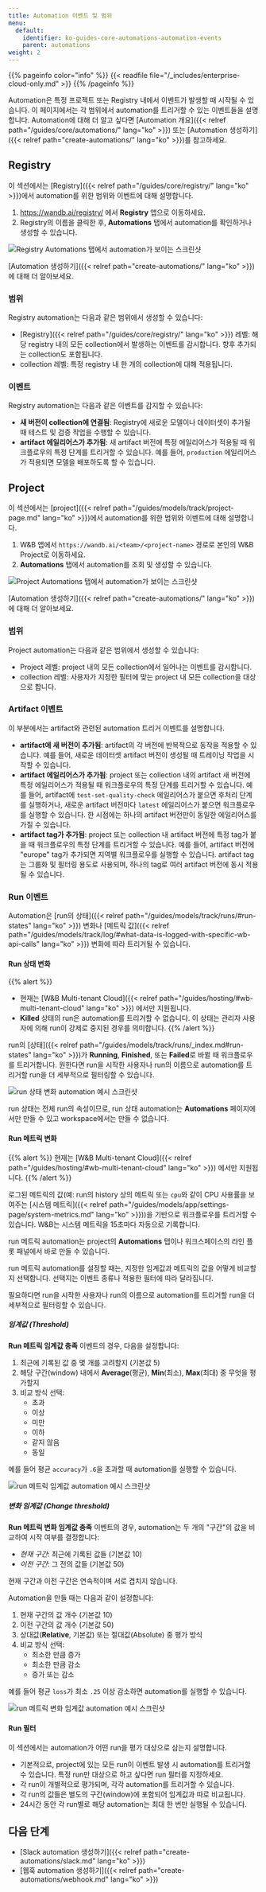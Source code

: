 ```yaml
---
title: Automation 이벤트 및 범위
menu:
  default:
    identifier: ko-guides-core-automations-automation-events
    parent: automations
weight: 2
---
```


{{% pageinfo color="info" %}}
{{< readfile file="/_includes/enterprise-cloud-only.md" >}}
{{% /pageinfo %}}

Automation은 특정 프로젝트 또는 Registry 내에서 이벤트가 발생할 때 시작될 수 있습니다. 이 페이지에서는 각 범위에서 automation를 트리거할 수 있는 이벤트들을 설명합니다. Automation에 대해 더 알고 싶다면 [Automation 개요]({{< relref path="/guides/core/automations/" lang="ko" >}}) 또는 [Automation 생성하기]({{< relref path="create-automations/" lang="ko" >}})를 참고하세요.

## Registry
이 섹션에서는 [Registry]({{< relref path="/guides/core/registry/" lang="ko" >}})에서 automation를 위한 범위와 이벤트에 대해 설명합니다.

1. https://wandb.ai/registry/ 에서 **Registry** 앱으로 이동하세요.
1. Registry의 이름을 클릭한 후, **Automations** 탭에서 automation를 확인하거나 생성할 수 있습니다.

![Registry Automations 탭에서 automation가 보이는 스크린샷](/images/automations/registry_automations_tab.png)

[Automation 생성하기]({{< relref path="create-automations/" lang="ko" >}})에 대해 더 알아보세요.

### 범위
Registry automation는 다음과 같은 범위에서 생성할 수 있습니다:
- [Registry]({{< relref path="/guides/core/registry/" lang="ko" >}}) 레벨: 해당 registry 내의 모든 collection에서 발생하는 이벤트를 감시합니다. 향후 추가되는 collection도 포함됩니다.
- collection 레벨: 특정 registry 내 한 개의 collection에 대해 적용됩니다.

### 이벤트
Registry automation는 다음과 같은 이벤트를 감지할 수 있습니다:
- **새 버전이 collection에 연결됨**: Registry에 새로운 모델이나 데이터셋이 추가될 때 테스트 및 검증 작업을 수행할 수 있습니다.
- **artifact 에일리어스가 추가됨**: 새 artifact 버전에 특정 에일리어스가 적용될 때 워크플로우의 특정 단계를 트리거할 수 있습니다. 예를 들어, `production` 에일리어스가 적용되면 모델을 배포하도록 할 수 있습니다.

## Project
이 섹션에서는 [project]({{< relref path="/guides/models/track/project-page.md" lang="ko" >}})에서 automation를 위한 범위와 이벤트에 대해 설명합니다.

1. W&B 앱에서 `https://wandb.ai/<team>/<project-name>` 경로로 본인의 W&B Project로 이동하세요.
1. **Automations** 탭에서 automation를 조회 및 생성할 수 있습니다.

![Project Automations 탭에서 automation가 보이는 스크린샷](/images/automations/project_automations_tab.png)

[Automation 생성하기]({{< relref path="create-automations/" lang="ko" >}})에 대해 더 알아보세요.

### 범위
Project automation는 다음과 같은 범위에서 생성할 수 있습니다:
- Project 레벨: project 내의 모든 collection에서 일어나는 이벤트를 감시합니다.
- collection 레벨: 사용자가 지정한 필터에 맞는 project 내 모든 collection을 대상으로 합니다.

### Artifact 이벤트
이 부분에서는 artifact와 관련된 automation 트리거 이벤트를 설명합니다.

- **artifact에 새 버전이 추가됨**: artifact의 각 버전에 반복적으로 동작을 적용할 수 있습니다. 예를 들어, 새로운 데이터셋 artifact 버전이 생성될 때 트레이닝 작업을 시작할 수 있습니다.
- **artifact 에일리어스가 추가됨**: project 또는 collection 내의 artifact 새 버전에 특정 에일리어스가 적용될 때 워크플로우의 특정 단계를 트리거할 수 있습니다. 예를 들어, artifact에 `test-set-quality-check` 에일리어스가 붙으면 후처리 단계를 실행하거나, 새로운 artifact 버전마다 `latest` 에일리어스가 붙으면 워크플로우를 실행할 수 있습니다. 한 시점에는 하나의 artifact 버전만이 동일한 에일리어스를 가질 수 있습니다.
- **artifact tag가 추가됨**: project 또는 collection 내 artifact 버전에 특정 tag가 붙을 때 워크플로우의 특정 단계를 트리거할 수 있습니다. 예를 들어, artifact 버전에 "europe" tag가 추가되면 지역별 워크플로우를 실행할 수 있습니다. artifact tag는 그룹화 및 필터링 용도로 사용되며, 하나의 tag로 여러 artifact 버전에 동시 적용될 수 있습니다.

### Run 이벤트
Automation은 [run의 상태]({{< relref path="/guides/models/track/runs/#run-states" lang="ko" >}}) 변화나 [메트릭 값]({{< relref path="/guides/models/track/log/#what-data-is-logged-with-specific-wb-api-calls" lang="ko" >}}) 변화에 따라 트리거될 수 있습니다.

#### Run 상태 변화
{{% alert %}}
- 현재는 [W&B Multi-tenant Cloud]({{< relref path="/guides/hosting/#wb-multi-tenant-cloud" lang="ko" >}}) 에서만 지원됩니다.
- **Killed** 상태의 run은 automation를 트리거할 수 없습니다. 이 상태는 관리자 사용자에 의해 run이 강제로 중지된 경우를 의미합니다.
{{% /alert %}}

run의 [상태]({{< relref path="/guides/models/track/runs/_index.md#run-states" lang="ko" >}})가 **Running**, **Finished**, 또는 **Failed**로 바뀔 때 워크플로우를 트리거합니다. 원한다면 run을 시작한 사용자나 run의 이름으로 automation를 트리거할 run을 더 세부적으로 필터링할 수 있습니다.

![run 상태 변화 automation 예시 스크린샷](/images/automations/run_status_change.png)

run 상태는 전체 run의 속성이므로, run 상태 automation는 **Automations** 페이지에서만 만들 수 있고 workspace에서는 만들 수 없습니다.

#### Run 메트릭 변화
{{% alert %}}
현재는 [W&B Multi-tenant Cloud]({{< relref path="/guides/hosting/#wb-multi-tenant-cloud" lang="ko" >}}) 에서만 지원됩니다.
{{% /alert %}}

로그된 메트릭의 값(예: run의 history 상의 메트릭 또는 `cpu`와 같이 CPU 사용률을 보여주는 [시스템 메트릭]({{< relref path="/guides/models/app/settings-page/system-metrics.md" lang="ko" >}}))을 기반으로 워크플로우를 트리거할 수 있습니다. W&B는 시스템 메트릭을 15초마다 자동으로 기록합니다.

run 메트릭 automation는 project의 **Automations** 탭이나 워크스페이스의 라인 플롯 패널에서 바로 만들 수 있습니다.

run 메트릭 automation를 설정할 때는, 지정한 임계값과 메트릭의 값을 어떻게 비교할지 선택합니다. 선택지는 이벤트 종류나 적용한 필터에 따라 달라집니다.

필요하다면 run을 시작한 사용자나 run의 이름으로 automation를 트리거할 run을 더 세부적으로 필터링할 수 있습니다.

##### 임계값 (Threshold)
**Run 메트릭 임계값 충족** 이벤트의 경우, 다음을 설정합니다:
1. 최근에 기록된 값 중 몇 개를 고려할지 (기본값 5)
1. 해당 구간(window) 내에서 **Average**(평균), **Min**(최소), **Max**(최대) 중 무엇을 평가할지
1. 비교 방식 선택:
      - 초과
      - 이상
      - 미만
      - 이하
      - 같지 않음
      - 동일

예를 들어 평균 `accuracy`가 `.6`을 초과할 때 automation를 실행할 수 있습니다.

![run 메트릭 임계값 automation 예시 스크린샷](/images/automations/run_metrics_threshold_automation.png)

##### 변화 임계값 (Change threshold)
**Run 메트릭 변화 임계값 충족** 이벤트의 경우, automation는 두 개의 "구간"의 값을 비교하여 시작 여부를 결정합니다:

- _현재 구간_: 최근에 기록된 값들 (기본값 10)
- _이전 구간_: 그 전의 값들 (기본값 50)

현재 구간과 이전 구간은 연속적이며 서로 겹치지 않습니다.

Automation을 만들 때는 다음과 같이 설정합니다:
1. 현재 구간의 값 개수 (기본값 10)
1. 이전 구간의 값 개수 (기본값 50)
1. 상대값(**Relative**, 기본값) 또는 절대값(Absolute) 중 평가 방식
1. 비교 방식 선택:
      - 최소한 만큼 증가
      - 최소한 만큼 감소
      - 증가 또는 감소

예를 들어 평균 `loss`가 최소 `.25` 이상 감소하면 automation를 실행할 수 있습니다.

![run 메트릭 변화 임계값 automation 예시 스크린샷](/images/automations/run_metrics_change_threshold_automation.png)

#### Run 필터
이 섹션에서는 automation가 어떤 run을 평가 대상으로 삼는지 설명합니다.

- 기본적으로, project에 있는 모든 run이 이벤트 발생 시 automation를 트리거할 수 있습니다. 특정 run만 대상으로 하고 싶다면 run 필터를 지정하세요.
- 각 run이 개별적으로 평가되며, 각각 automation를 트리거할 수 있습니다.
- 각 run의 값들은 별도의 구간(window)에 포함되어 임계값과 따로 비교됩니다.
- 24시간 동안 각 run별로 해당 automation는 최대 한 번만 실행될 수 있습니다.

## 다음 단계
- [Slack automation 생성하기]({{< relref path="create-automations/slack.md" lang="ko" >}})
- [웹훅 automation 생성하기]({{< relref path="create-automations/webhook.md" lang="ko" >}})